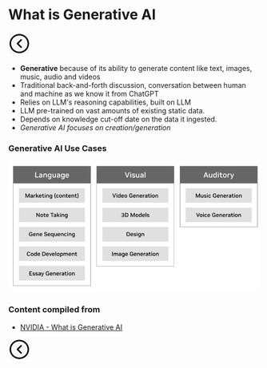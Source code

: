 # What is Generative AI
[<img src="../images/back.png">](../presentation)
- **Generative** because of its ability to generate content like text, images, music, audio and videos
- Traditional back-and-forth discussion, conversation between human and machine as we know it from ChatGPT
- Relies on LLM's reasoning capabilities, built on LLM
- LLM pre-trained on vast amounts of existing static data.
- Depends on knowledge cut-off date on the data it ingested.
- *Generative AI focuses on creation/generation*

### Generative AI Use Cases

<img title="Applications of Generative AI" alt="Alt text" src="../images/generative.png">

### Content compiled from
- [NVIDIA - What is Generative AI](https://www.nvidia.com/en-us/solutions/ai/generative-ai/)

[<img src="../images/back.png">](../presentation)

